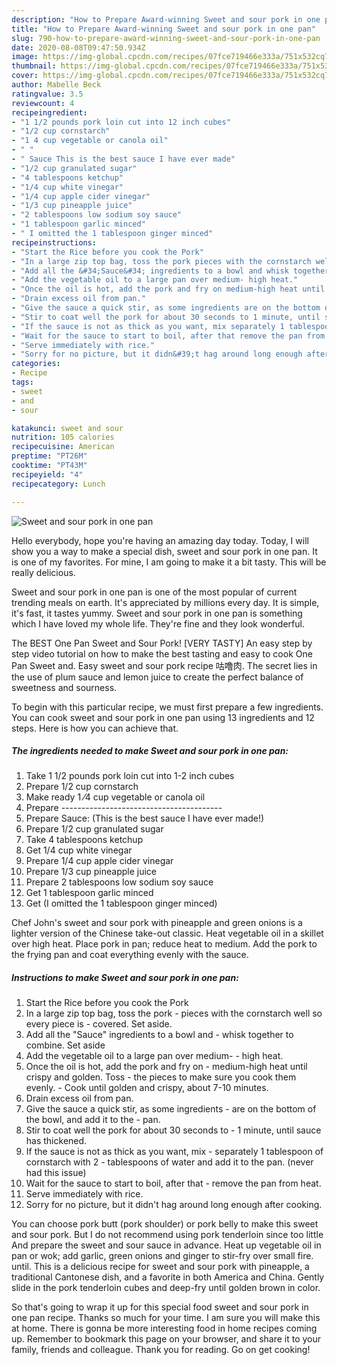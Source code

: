 ```yaml
---
description: "How to Prepare Award-winning Sweet and sour pork in one pan"
title: "How to Prepare Award-winning Sweet and sour pork in one pan"
slug: 790-how-to-prepare-award-winning-sweet-and-sour-pork-in-one-pan
date: 2020-08-08T09:47:50.934Z
image: https://img-global.cpcdn.com/recipes/07fce719466e333a/751x532cq70/sweet-and-sour-pork-in-one-pan-recipe-main-photo.jpg
thumbnail: https://img-global.cpcdn.com/recipes/07fce719466e333a/751x532cq70/sweet-and-sour-pork-in-one-pan-recipe-main-photo.jpg
cover: https://img-global.cpcdn.com/recipes/07fce719466e333a/751x532cq70/sweet-and-sour-pork-in-one-pan-recipe-main-photo.jpg
author: Mabelle Beck
ratingvalue: 3.5
reviewcount: 4
recipeingredient:
- "1 1/2 pounds pork loin cut into 12 inch cubes"
- "1/2 cup cornstarch"
- "1 4 cup vegetable or canola oil"
- " "
- " Sauce This is the best sauce I have ever made"
- "1/2 cup granulated sugar"
- "4 tablespoons ketchup"
- "1/4 cup white vinegar"
- "1/4 cup apple cider vinegar"
- "1/3 cup pineapple juice"
- "2 tablespoons low sodium soy sauce"
- "1 tablespoon garlic minced"
- " I omitted the 1 tablespoon ginger minced"
recipeinstructions:
- "Start the Rice before you cook the Pork"
- "In a large zip top bag, toss the pork pieces with the cornstarch well so every piece is covered. Set aside."
- "Add all the &#34;Sauce&#34; ingredients to a bowl and whisk together to combine. Set aside"
- "Add the vegetable oil to a large pan over medium- high heat."
- "Once the oil is hot, add the pork and fry on medium-high heat until crispy and golden. Toss the pieces to make sure you cook them evenly. Cook until golden and crispy, about 7-10 minutes."
- "Drain excess oil from pan."
- "Give the sauce a quick stir, as some ingredients are on the bottom of the bowl, and add it to the pan."
- "Stir to coat well the pork for about 30 seconds to 1 minute, until sauce has thickened."
- "If the sauce is not as thick as you want, mix separately 1 tablespoon of cornstarch with 2 tablespoons of water and add it to the pan. (never had this issue)"
- "Wait for the sauce to start to boil, after that remove the pan from heat."
- "Serve immediately with rice."
- "Sorry for no picture, but it didn&#39;t hag around long enough after cooking."
categories:
- Recipe
tags:
- sweet
- and
- sour

katakunci: sweet and sour 
nutrition: 105 calories
recipecuisine: American
preptime: "PT26M"
cooktime: "PT43M"
recipeyield: "4"
recipecategory: Lunch

---
```



![Sweet and sour pork in one pan](https://img-global.cpcdn.com/recipes/07fce719466e333a/751x532cq70/sweet-and-sour-pork-in-one-pan-recipe-main-photo.jpg)

Hello everybody, hope you're having an amazing day today. Today, I will show you a way to make a special dish, sweet and sour pork in one pan. It is one of my favorites. For mine, I am going to make it a bit tasty. This will be really delicious.

Sweet and sour pork in one pan is one of the most popular of current trending meals on earth. It's appreciated by millions every day. It is simple, it's fast, it tastes yummy. Sweet and sour pork in one pan is something which I have loved my whole life. They're fine and they look wonderful.

The BEST One Pan Sweet and Sour Pork! [VERY TASTY] An easy step by step video tutorial on how to make the best tasting and easy to cook One Pan Sweet and. Easy sweet and sour pork recipe 咕噜肉. The secret lies in the use of plum sauce and lemon juice to create the perfect balance of sweetness and sourness.


To begin with this particular recipe, we must first prepare a few ingredients. You can cook sweet and sour pork in one pan using 13 ingredients and 12 steps. Here is how you can achieve that.

<!--inarticleads1-->

##### The ingredients needed to make Sweet and sour pork in one pan:

1. Take 1 1/2 pounds pork loin cut into 1-2 inch cubes
1. Prepare 1/2 cup cornstarch
1. Make ready 1 ⁄4 cup vegetable or canola oil
1. Prepare  ----------------------------------------
1. Prepare  Sauce: (This is the best sauce I have ever made!)
1. Prepare 1/2 cup granulated sugar
1. Take 4 tablespoons ketchup
1. Get 1/4 cup white vinegar
1. Prepare 1/4 cup apple cider vinegar
1. Prepare 1/3 cup pineapple juice
1. Prepare 2 tablespoons low sodium soy sauce
1. Get 1 tablespoon garlic minced
1. Get  (I omitted the 1 tablespoon ginger minced)


Chef John&#39;s sweet and sour pork with pineapple and green onions is a lighter version of the Chinese take-out classic. Heat vegetable oil in a skillet over high heat. Place pork in pan; reduce heat to medium. Add the pork to the frying pan and coat everything evenly with the sauce. 

<!--inarticleads2-->

##### Instructions to make Sweet and sour pork in one pan:

1. Start the Rice before you cook the Pork
1. In a large zip top bag, toss the pork - pieces with the cornstarch well so every piece is - covered. Set aside.
1. Add all the &#34;Sauce&#34; ingredients to a bowl and - whisk together to combine. Set aside
1. Add the vegetable oil to a large pan over medium- - high heat.
1. Once the oil is hot, add the pork and fry on - medium-high heat until crispy and golden. Toss - the pieces to make sure you cook them evenly. - Cook until golden and crispy, about 7-10 minutes.
1. Drain excess oil from pan.
1. Give the sauce a quick stir, as some ingredients - are on the bottom of the bowl, and add it to the - pan.
1. Stir to coat well the pork for about 30 seconds to - 1 minute, until sauce has thickened.
1. If the sauce is not as thick as you want, mix - separately 1 tablespoon of cornstarch with 2 - tablespoons of water and add it to the pan. (never had this issue)
1. Wait for the sauce to start to boil, after that - remove the pan from heat.
1. Serve immediately with rice.
1. Sorry for no picture, but it didn&#39;t hag around long enough after cooking.


You can choose pork butt (pork shoulder) or pork belly to make this sweet and sour pork. But I do not recommend using pork tenderloin since too little And prepare the sweet and sour sauce in advance. Heat up vegetable oil in pan or wok; add garlic, green onions and ginger to stir-fry over small fire. until. This is a delicious recipe for sweet and sour pork with pineapple, a traditional Cantonese dish, and a favorite in both America and China. Gently slide in the pork tenderloin cubes and deep-fry until golden brown in color. 

So that's going to wrap it up for this special food sweet and sour pork in one pan recipe. Thanks so much for your time. I am sure you will make this at home. There is gonna be more interesting food in home recipes coming up. Remember to bookmark this page on your browser, and share it to your family, friends and colleague. Thank you for reading. Go on get cooking!
